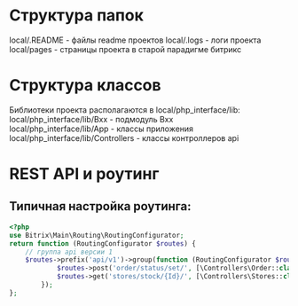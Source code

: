 # Структура папок

local/.README - файлы readme проектов
local/.logs - логи проекта
local/pages - страницы проекта в старой парадигме битрикс


# Структура классов
Библиотеки проекта располагаются в local/php_interface/lib:  
local/php_interface/lib/Bxx - подмодуль Bxx  
local/php_interface/lib/App - классы приложения  
local/php_interface/lib/Controllers - классы контроллеров api  

# REST API и роутинг

## Типичная настройка роутинга:

```php
<?php
use Bitrix\Main\Routing\RoutingConfigurator;
return function (RoutingConfigurator $routes) {
    // группа api версии 1
    $routes->prefix('api/v1')->group(function (RoutingConfigurator $routes) {
            $routes->post('order/status/set/', [\Controllers\Order::class,'setStatus']);
            $routes->get('stores/stock/{Id}/', [\Controllers\Stores::class,'getStock']);
        });
};
```
